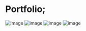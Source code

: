 # Portfolio;

![image](https://user-images.githubusercontent.com/74311184/125201577-09ed3380-e285-11eb-85f8-de8c090a2397.png)
![image](https://user-images.githubusercontent.com/74311184/125201578-0d80ba80-e285-11eb-821d-76ebc240fd42.png)
![image](https://user-images.githubusercontent.com/74311184/125201582-0eb1e780-e285-11eb-9b5d-aacc82ad830d.png)
![image](https://user-images.githubusercontent.com/74311184/125201593-15405f00-e285-11eb-9023-5226c8cbfcde.png)
